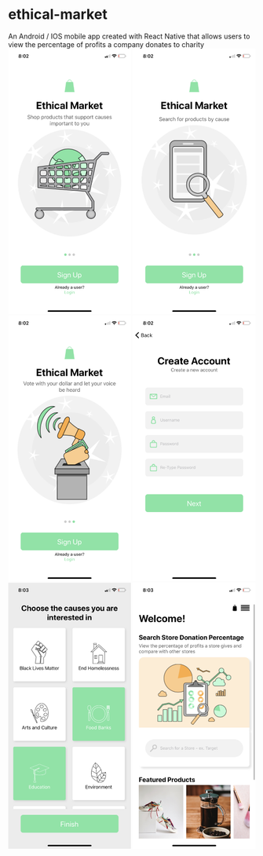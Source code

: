 # ethical-market 
An Android / IOS mobile app created with React Native that allows users to view the percentage of profits a company donates to charity
 <img src="https://github.com/dariamartin/ethical-market/blob/master/appPictures/IMG-1167.PNG" width="250"> <img src="https://github.com/dariamartin/ethical-market/blob/master/appPictures/IMG-1168.PNG" width="250"> <img src="https://github.com/dariamartin/ethical-market/blob/master/appPictures/IMG-1169.PNG" width="250">  <img src="https://github.com/dariamartin/ethical-market/blob/master/appPictures/IMG-1170.PNG" width="250"> <img src="https://github.com/dariamartin/ethical-market/blob/master/appPictures/IMG-1171.PNG" width="250"> <img src="https://github.com/dariamartin/ethical-market/blob/master/appPictures/IMG-1172.PNG" width="250"> 

